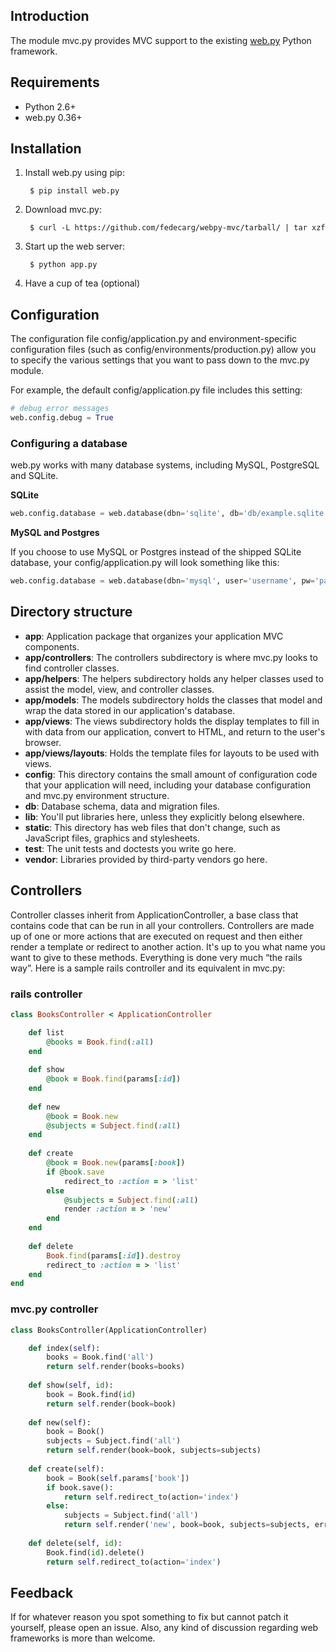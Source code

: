 ## Introduction

The module mvc.py provides MVC support to the existing [web.py](http://webpy.org/) Python framework.

## Requirements

* Python 2.6+
* web.py 0.36+

## Installation

1. Install web.py using pip:

        $ pip install web.py

2. Download mvc.py:

        $ curl -L https://github.com/fedecarg/webpy-mvc/tarball/ | tar xzf

3. Start up the web server:

        $ python app.py

4. Have a cup of tea (optional)

## Configuration

The configuration file config/application.py and environment-specific configuration files (such as config/environments/production.py) allow you to specify the various settings that you want to pass down to the mvc.py module.

For example, the default config/application.py file includes this setting:

```python
# debug error messages
web.config.debug = True
```

### Configuring a database

web.py works with many database systems, including MySQL, PostgreSQL and SQLite.

**SQLite**

```python
web.config.database = web.database(dbn='sqlite', db='db/example.sqlite')
```

**MySQL and Postgres**

If you choose to use MySQL or Postgres instead of the shipped SQLite database, your config/application.py will look something like this: 

```python
web.config.database = web.database(dbn='mysql', user='username', pw='password', db='example')
```

## Directory structure

+ **app**: Application package that organizes your application MVC components.  
+ **app/controllers**: The controllers subdirectory is where mvc.py looks to find controller classes.   
+ **app/helpers**: The helpers subdirectory holds any helper classes used to assist the model, view, and controller classes.    
+ **app/models**: The models subdirectory holds the classes that model and wrap the data stored in our application's database.  
+ **app/views**: The views subdirectory holds the display templates to fill in with data from our application, convert to HTML, and return to the user's browser.   
+ **app/views/layouts**: Holds the template files for layouts to be used with views.    
+ **config**: This directory contains the small amount of configuration code that your application will need, including your database configuration and mvc.py environment structure.    
+ **db**: Database schema, data and migration files.    
+ **lib**: You'll put libraries here, unless they explicitly belong elsewhere.  
+ **static**: This directory has web files that don't change, such as JavaScript files, graphics and stylesheets.   
+ **test**: The unit tests and doctests you write go here.  
+ **vendor**: Libraries provided by third-party vendors go here.    

## Controllers

Controller classes inherit from ApplicationController, a base class that contains code that can be run in all your controllers. Controllers are made up of one or more actions that are executed on request and then either render a template or redirect to another action. It's up to you what name you want to give to these methods. Everything is done very much “the rails way”. Here is a sample rails controller and its equivalent in mvc.py:

### rails controller

```ruby
class BooksController < ApplicationController

    def list
        @books = Book.find(:all)
    end
    
    def show
        @book = Book.find(params[:id])
    end
    
    def new
        @book = Book.new
        @subjects = Subject.find(:all)
    end
    
    def create
        @book = Book.new(params[:book])
        if @book.save
            redirect_to :action = > 'list'
        else
            @subjects = Subject.find(:all)
            render :action = > 'new'
        end
    end
    
    def delete
        Book.find(params[:id]).destroy
        redirect_to :action = > 'list'
    end
end
```

### mvc.py controller

```python
class BooksController(ApplicationController)

    def index(self):
        books = Book.find('all')
        return self.render(books=books)
        
    def show(self, id):
        book = Book.find(id)
        return self.render(book=book)
        
    def new(self):
        book = Book()
        subjects = Subject.find('all')
        return self.render(book=book, subjects=subjects)
    
    def create(self):
        book = Book(self.params['book'])
        if book.save():
            return self.redirect_to(action='index')
        else:
            subjects = Subject.find('all')
            return self.render('new', book=book, subjects=subjects, error='Error message') 
    
    def delete(self, id):
        Book.find(id).delete()
        return self.redirect_to(action='index')
```

## Feedback

If for whatever reason you spot something to fix but cannot patch it yourself, please open an issue.  Also, any kind of discussion regarding web frameworks is more than welcome.




 